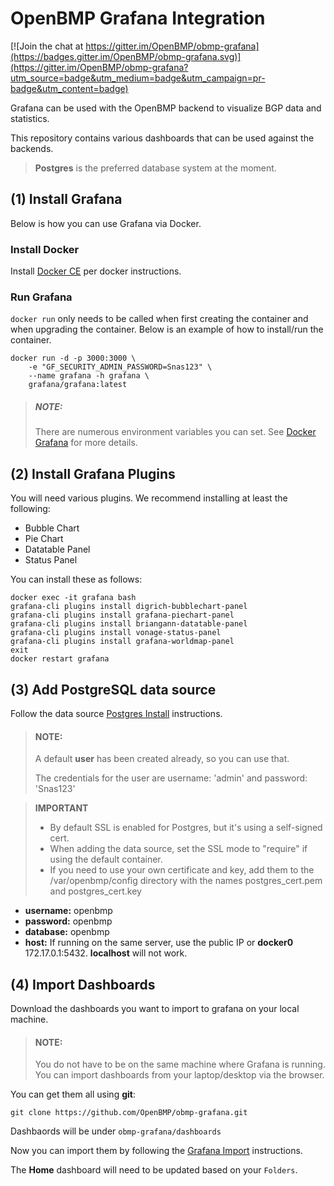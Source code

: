 OpenBMP Grafana Integration
===========================

[![Join the chat at https://gitter.im/OpenBMP/obmp-grafana](https://badges.gitter.im/OpenBMP/obmp-grafana.svg)](https://gitter.im/OpenBMP/obmp-grafana?utm_source=badge&utm_medium=badge&utm_campaign=pr-badge&utm_content=badge)

Grafana can be used with the OpenBMP backend to visualize BGP data and statistics.

This repository contains various dashboards that can be used against the 
backends. 

> **Postgres** is the preferred database system at the moment.


(1) Install Grafana
-------------------
Below is how you can use Grafana via Docker. 

### Install Docker

Install [Docker CE](https://docs.docker.com/install/) per docker instructions. 

### Run Grafana

```docker run``` only needs to be called when first creating the container and when
upgrading the container.  Below is an example of how to install/run the 
container.

```
docker run -d -p 3000:3000 \
    -e "GF_SECURITY_ADMIN_PASSWORD=Snas123" \
    --name grafana -h grafana \
    grafana/grafana:latest
```

> ##### NOTE:
> There are numerous environment variables you can set.  See [Docker Grafana](http://docs.grafana.org/installation/docker/)
> for more details.


(2) Install Grafana Plugins
----------------------------
You will need various plugins.  We recommend installing at least the following:

- Bubble Chart
- Pie Chart
- Datatable Panel
- Status Panel

You can install these as follows:

```
docker exec -it grafana bash
grafana-cli plugins install digrich-bubblechart-panel
grafana-cli plugins install grafana-piechart-panel
grafana-cli plugins install briangann-datatable-panel
grafana-cli plugins install vonage-status-panel
grafana-cli plugins install grafana-worldmap-panel
exit
docker restart grafana
```


(3) Add PostgreSQL data source
---------------------------------
Follow the data source [Postgres Install](http://docs.grafana.org/features/datasources/postgres/) 
instructions. 

> #### NOTE:
> A default **user** has been created already, so you can use that.
>
> The credentials for the user are username: 'admin' and password: 'Snas123'

> **IMPORTANT**
> - By default SSL is enabled for Postgres, but it's using a self-signed cert.
> - When adding the data source, set the SSL mode to "require" if using the default container.
> - If you need to use your own certificate and key, add them to the /var/openbmp/config directory with the names postgres_cert.pem and postgres_cert.key

- **username:** openbmp
- **password:** openbmp
- **database:** openbmp
- **host:** If running on the same server, use the public IP or **docker0** 172.17.0.1:5432.
**localhost** will not work. 

(4) Import Dashboards
---------------------

Download the dashboards you want to import to grafana on your local machine.

> #### NOTE:
> You do not have to be on the same machine where Grafana is running. You can
> import dashboards from your laptop/desktop via the browser.  

You can get them all using **git**:

```
git clone https://github.com/OpenBMP/obmp-grafana.git
```

Dashbaords will be under ```obmp-grafana/dashboards```

Now you can import them by following the [Grafana Import](http://docs.grafana.org/reference/export_import/#importing-a-dashboard) instructions.    

The **Home** dashboard will need to be updated based on your ```Folders```. 
